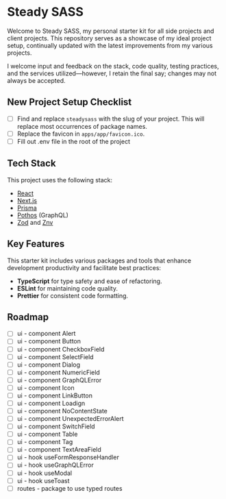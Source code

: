 # Steady SASS

Welcome to Steady SASS, my personal starter kit for all side projects and client projects. This repository serves as a showcase of my ideal project setup, continually updated with the latest improvements from my various projects.

I welcome input and feedback on the stack, code quality, testing practices, and the services utilized—however, I retain the final say; changes may not always be accepted.

## New Project Setup Checklist

- [ ] Find and replace `steadysass` with the slug of your project. This will replace most occurrences of package names.
- [ ] Replace the favicon in `apps/app/favicon.ico`.
- [ ] Fill out .env file in the root of the project

## Tech Stack

This project uses the following stack:

- [React](https://react.dev)
- [Next.js](https://nextjs.org)
- [Prisma](https://prisma.io)
- [Pothos](https://pothos-graphql.dev) (GraphQL)
- [Zod](https://zod.dev) and [Znv](https://github.com/lostfictions/znv)

## Key Features

This starter kit includes various packages and tools that enhance development productivity and facilitate best practices:

- **TypeScript** for type safety and ease of refactoring.
- **ESLint** for maintaining code quality.
- **Prettier** for consistent code formatting.

## Roadmap

- [ ] ui - component Alert
- [ ] ui - component Button
- [ ] ui - component CheckboxField
- [ ] ui - component SelectField
- [ ] ui - component Dialog
- [ ] ui - component NumericField
- [ ] ui - component GraphQLError
- [ ] ui - component Icon
- [ ] ui - component LinkButton
- [ ] ui - component Loadign
- [ ] ui - component NoContentState
- [ ] ui - component UnexpectedErrorAlert
- [ ] ui - component SwitchField
- [ ] ui - component Table
- [ ] ui - component Tag
- [ ] ui - component TextAreaField
- [ ] ui - hook useFormResponseHandler
- [ ] ui - hook useGraphQLError
- [ ] ui - hook useModal
- [ ] ui - hook useToast
- [ ] routes - package to use typed routes

